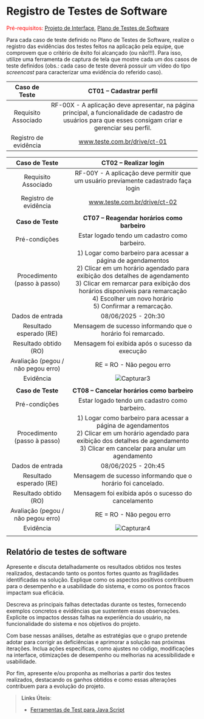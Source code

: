 # Registro de Testes de Software

<span style="color:red">Pré-requisitos: <a href="3-Projeto de Interface.md"> Projeto de Interface</a></span>, <a href="8-Plano de Testes de Software.md"> Plano de Testes de Software</a>

Para cada caso de teste definido no Plano de Testes de Software, realize o registro das evidências dos testes feitos na aplicação pela equipe, que comprovem que o critério de êxito foi alcançado (ou não!!!). Para isso, utilize uma ferramenta de captura de tela que mostre cada um dos casos de teste definidos (obs.: cada caso de teste deverá possuir um vídeo do tipo _screencast_ para caracterizar uma evidência do referido caso).

| **Caso de Teste** 	| **CT01 – Cadastrar perfil** 	|
|:---:	|:---:	|
|	Requisito Associado 	| RF-00X - A aplicação deve apresentar, na página principal, a funcionalidade de cadastro de usuários para que esses consigam criar e gerenciar seu perfil. |
|Registro de evidência | www.teste.com.br/drive/ct-01 |

| **Caso de Teste** 	| **CT02 – Realizar login** 	|
|:---:	|:---:	|
|	Requisito Associado 	| RF-00Y - A aplicação deve permitir que um usuário previamente cadastrado faça login |
|Registro de evidência | www.teste.com.br/drive/ct-02 |
|  	|  	|
| **Caso de Teste** 	| **CT07 – Reagendar horários como barbeiro** 	|
|Pré-condições | Estar logado tendo um cadastro como barbeiro. |
| Procedimento (passo à passo)	|  1) Logar como barbeiro para acessar a página de agendamentos <br> 2) Clicar em um horário agendado para exibição dos detalhes de agendamento <br> 3) Clicar em remarcar para exibição dos horários disponíveis para remarcação <br> 4) Escolher um novo horário <br> 5) Confirmar a remarcação.|
| Dados de entrada	| 08/06/2025 - 20h:30  |
|Resultado esperado (RE) | Mensagem de sucesso informando que o horário foi remarcado. |
| Resultado obtido (RO) 	| Mensagem foi exibida após o sucesso da execução 	|
| Avaliação (pegou / não pegou erro) 	| RE = RO - Não pegou erro 	|
| Evidência  	| ![Capturar3](https://github.com/user-attachments/assets/c8151c23-6229-448e-8922-ff5fdb0e90cc)|
|  	|  	|
| **Caso de Teste** 	| **CT08 – Cancelar horários como barbeiro**	|
|Pré-condições | Estar logado tendo um cadastro como barbeiro. |
| Procedimento (passo à passo)	|  1) Logar como barbeiro para acessar a página de agendamentos <br> 2) Clicar em um horário agendado para exibição dos detalhes de agendamento <br> 3) Clicar em cancelar para anular um agendamento|
| Dados de entrada	| 08/06/2025 - 20h:45   |
|Resultado esperado (RE) | Mensagem de sucesso informando que o horário foi cancelado. |
| Resultado obtido (RO) 	| Mensagem foi exibida após o sucesso do cancelamento 	|
| Avaliação (pegou / não pegou erro) 	|RE = RO - Não pegou erro 	|
| Evidência  	|![Capturar4](https://github.com/user-attachments/assets/45816f11-0cb5-4d3c-896a-8f4fe08cf396)|
|  	|  	|

## Relatório de testes de software

Apresente e discuta detalhadamente os resultados obtidos nos testes realizados, destacando tanto os pontos fortes quanto as fragilidades identificadas na solução. Explique como os aspectos positivos contribuem para o desempenho e a usabilidade do sistema, e como os pontos fracos impactam sua eficácia.

Descreva as principais falhas detectadas durante os testes, fornecendo exemplos concretos e evidências que sustentem essas observações. Explicite os impactos dessas falhas na experiência do usuário, na funcionalidade do sistema e nos objetivos do projeto.

Com base nessas análises, detalhe as estratégias que o grupo pretende adotar para corrigir as deficiências e aprimorar a solução nas próximas iterações. Inclua ações específicas, como ajustes no código, modificações na interface, otimizações de desempenho ou melhorias na acessibilidade e usabilidade.

Por fim, apresente e/ou proponha as melhorias a partir dos testes realizados, destacando os ganhos obtidos e como essas alterações contribuem para a evolução do projeto.

> **Links Úteis**:
> - [Ferramentas de Test para Java Script](https://geekflare.com/javascript-unit-testing/)
